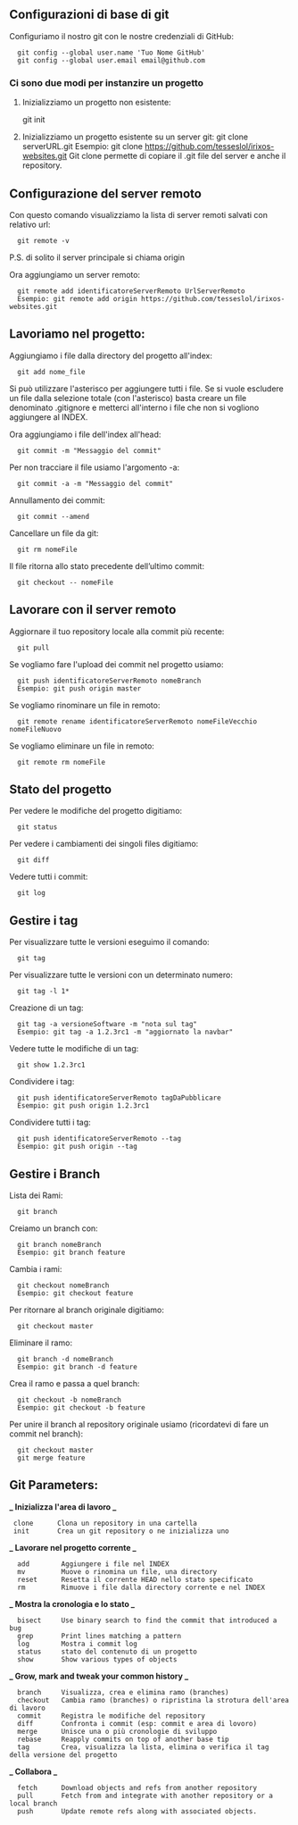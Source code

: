 ## Configurazioni di base di git

Configuriamo il nostro git con le nostre credenziali di GitHub:

      git config --global user.name 'Tuo Nome GitHub'
      git config --global user.email email@github.com

### Ci sono due modi per instanzire un progetto

1.  Inizializziamo un progetto non esistente:

    git init

2.  Inizializziamo un progetto esistente su un server git:
    git clone serverURL.git
    Esempio: git clone https://github.com/tesseslol/irixos-websites.git
    Git clone permette di copiare il .git file del server e anche il repository.

## Configurazione del server remoto

Con questo comando visualizziamo la lista di server remoti salvati con relativo url:

      git remote -v

P.S. di solito il server principale si chiama origin <br/>

Ora aggiungiamo un server remoto:

      git remote add identificatoreServerRemoto UrlServerRemoto
      Esempio: git remote add origin https://github.com/tesseslol/irixos-websites.git

## Lavoriamo nel progetto:

Aggiungiamo i file dalla directory del progetto all'index:

      git add nome_file

Si può utilizzare l'asterisco per aggiungere tutti i file. Se si vuole escludere un file dalla selezione totale (con l'asterisco) basta creare un file denominato .gitignore e metterci all'interno i file che non si vogliono aggiungere al INDEX.

Ora aggiungiamo i file dell'index all'head:

      git commit -m "Messaggio del commit"

Per non tracciare il file usiamo l'argomento -a:

      git commit -a -m "Messaggio del commit"

Annullamento dei commit:

      git commit --amend

Cancellare un file da git:

      git rm nomeFile

Il file ritorna allo stato precedente dell’ultimo commit:

      git checkout -- nomeFile

## Lavorare con il server remoto

Aggiornare il tuo repository locale alla commit più recente:

      git pull

Se vogliamo fare l'upload dei commit nel progetto usiamo:

      git push identificatoreServerRemoto nomeBranch
      Esempio: git push origin master

Se vogliamo rinominare un file in remoto:

      git remote rename identificatoreServerRemoto nomeFileVecchio nomeFileNuovo

Se vogliamo eliminare un file in remoto:

      git remote rm nomeFile

## Stato del progetto

Per vedere le modifiche del progetto digitiamo:

      git status

Per vedere i cambiamenti dei singoli files digitiamo:

      git diff

Vedere tutti i commit:

      git log

## Gestire i tag

Per visualizzare tutte le versioni eseguimo il comando:

      git tag

Per visualizzare tutte le versioni con un determinato numero:

      git tag -l 1*

Creazione di un tag:

      git tag -a versioneSoftware -m "nota sul tag"
      Esempio: git tag -a 1.2.3rc1 -m "aggiornato la navbar"

Vedere tutte le modifiche di un tag:

      git show 1.2.3rc1

Condividere i tag:

      git push identificatoreServerRemoto tagDaPubblicare
      Esempio: git push origin 1.2.3rc1

Condividere tutti i tag:

      git push identificatoreServerRemoto --tag
      Esempio: git push origin --tag

## Gestire i Branch

Lista dei Rami:

      git branch

Creiamo un branch con:

      git branch nomeBranch
      Esempio: git branch feature

Cambia i rami:

      git checkout nomeBranch
      Esempio: git checkout feature

Per ritornare al branch originale digitiamo:

      git checkout master

Eliminare il ramo:

      git branch -d nomeBranch
      Esempio: git branch -d feature

Crea il ramo e passa a quel branch:

      git checkout -b nomeBranch
      Esempio: git checkout -b feature

Per unire il branch al repository originale usiamo (ricordatevi di fare un commit nel branch):

      git checkout master
      git merge feature

## Git Parameters:

**_ Inizializza l'area di lavoro _**

     clone      Clona un repository in una cartella
     init       Crea un git repository o ne inizializza uno

**_ Lavorare nel progetto corrente _**

      add        Aggiungere i file nel INDEX
      mv         Muove o rinomina un file, una directory
      reset      Resetta il corrente HEAD nello stato specificato
      rm         Rimuove i file dalla directory corrente e nel INDEX

**_ Mostra la cronologia e lo stato _**

      bisect     Use binary search to find the commit that introduced a bug
      grep       Print lines matching a pattern
      log        Mostra i commit log
      status     stato del contenuto di un progetto
      show       Show various types of objects

**_ Grow, mark and tweak your common history _**

      branch     Visualizza, crea e elimina ramo (branches)
      checkout   Cambia ramo (branches) o ripristina la strotura dell'area di lavoro
      commit     Registra le modifiche del repository
      diff       Confronta i commit (esp: commit e area di lovoro)
      merge      Unisce una o più cronologie di sviluppo
      rebase     Reapply commits on top of another base tip
      tag        Crea, visualizza la lista, elimina o verifica il tag della versione del progetto

**_ Collabora _**

      fetch      Download objects and refs from another repository
      pull       Fetch from and integrate with another repository or a local branch
      push       Update remote refs along with associated objects.
